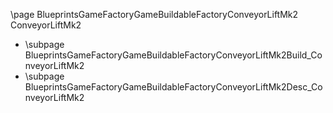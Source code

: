 \page BlueprintsGameFactoryGameBuildableFactoryConveyorLiftMk2 ConveyorLiftMk2
- \subpage BlueprintsGameFactoryGameBuildableFactoryConveyorLiftMk2Build_ConveyorLiftMk2
- \subpage BlueprintsGameFactoryGameBuildableFactoryConveyorLiftMk2Desc_ConveyorLiftMk2
